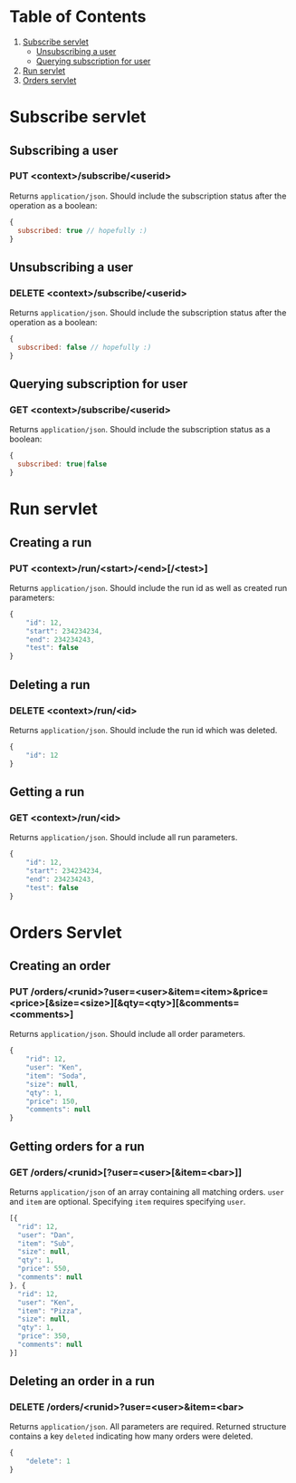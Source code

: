 # Table of Contents
1. [Subscribe servlet](#subscribe-servlet)
    * [Unsubscribing a user](#unsubscribing-a-user)
    * [Querying subscription for user](#querying-subscription-for-user)
1. [Run servlet](#run-servlet) 
1. [Orders servlet](#orders-servlet) 

# Subscribe servlet
## Subscribing a user
### PUT &lt;context&gt;/subscribe/&lt;userid&gt;
Returns `application/json`. Should include the subscription status after the operation as a boolean:
```javascript
{
  subscribed: true // hopefully :)
}
```

## Unsubscribing a user
### DELETE &lt;context&gt;/subscribe/&lt;userid&gt;
Returns `application/json`. Should include the subscription status after the operation as a boolean:
```javascript
{
  subscribed: false // hopefully :)
}
```

## Querying subscription for user
### GET &lt;context&gt;/subscribe/&lt;userid&gt;
Returns `application/json`. Should include the subscription status as a boolean:
```javascript
{
  subscribed: true|false
}
```
# Run servlet
## Creating a run
### PUT &lt;context&gt;/run/&lt;start&gt;/&lt;end&gt;[/&lt;test&gt;]
Returns `application/json`. Should include the run id as well as created run parameters:
```javascript
{
	"id": 12,
	"start": 234234234,
	"end": 234234243,
	"test": false
}
```

## Deleting a run
### DELETE &lt;context&gt;/run/&lt;id&gt;
Returns `application/json`. Should include the run id which was deleted.
```javascript
{
	"id": 12
}
```

## Getting a run
### GET &lt;context&gt;/run/&lt;id&gt;
Returns `application/json`. Should include all run parameters.
```javascript
{
	"id": 12,
	"start": 234234234,
	"end": 234234243,
	"test": false
}
```

# Orders Servlet
## Creating an order
### PUT /orders/&lt;runid&gt;?user=&lt;user&gt;&item=&lt;item&gt;&price=&lt;price&gt;[&size=&lt;size&gt;][&qty=&lt;qty&gt;][&comments=&lt;comments&gt;]
Returns `application/json`. Should include all order parameters.
```javascript
{
	"rid": 12,
	"user": "Ken",
	"item": "Soda",
	"size": null,
	"qty": 1,
	"price": 150,
	"comments": null
}
```
## Getting orders for a run
### GET /orders/&lt;runid&gt;[?user=&lt;user&gt;[&item=&lt;bar&gt;]]
Returns `application/json` of an array containing all matching orders. `user` and `item` are optional. Specifying `item` requires specifying `user`.
```javascript
[{
  "rid": 12,
  "user": "Dan",
  "item": "Sub",
  "size": null,
  "qty": 1,
  "price": 550,
  "comments": null
}, {
  "rid": 12,
  "user": "Ken",
  "item": "Pizza",
  "size": null,
  "qty": 1,
  "price": 350,
  "comments": null
}]
```

## Deleting an order in a run
### DELETE /orders/&lt;runid&gt;?user=&lt;user&gt;&item=&lt;bar&gt;
Returns `application/json`. All parameters are required. Returned structure contains a key `deleted` indicating how many orders were deleted.
```javascript
{
	"delete": 1
}
```